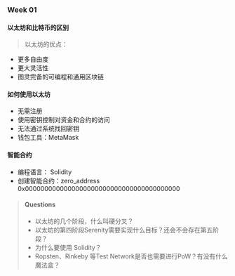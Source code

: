 ### Week 01
#### 以太坊和比特币的区别

> 以太坊的优点：
- 更多自由度
- 更大灵活性
- 图灵完备的可编程和通用区块链

#### 如何使用以太坊
- 无需注册
- 使用密钥控制对资金和合约的访问
- 无法通过系统找回密钥
- 钱包工具：MetaMask

#### 智能合约
- 编程语言： Solidity
- 创建智能合约：zero_address  0x0000000000000000000000000000000000000000

> #### Questions
> - 以太坊的几个阶段，什么叫硬分叉？
> - 以太坊的第四阶段Serenity需要实现什么目标？还会不会存在第五阶段？
> - 为什么要使用 Solidity？
> - Ropsten、Rinkeby 等Test Network是否也需要进行PoW？有没有什么魔法盒？
